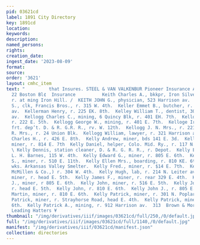 ```yaml
---
pid: 03621cd
label: 1891 City Directory
key: 1891cd
location: 
keywords: 
description: 
named_persons: 
rights: 
creation_date: 
ingest_date: '2023-08-09'
format: 
source: 
order: '3621'
layout: cmhc_item
text: "         that Insures. STEEL & VAN VALKENBUR Pioneer Insurance Agency, 21 and
  22 Boston Bl¢  Insurance          Keith Charles A., bkkpr, Iron Silver Mining Co.,
  r. at ming Iron Hill. /  KEITH JOHN G., physician, 523 Harrison av.  Keith Philip
  S., clk, Francis Bros., r. 315 W. 4th.  Keller Emmet B., butcher, r. 711 Harrison
  av.  Kellerman Henry, r. 225 EK. 8th.  Kelley William T., dentist, 309 Harrison
  av.  Kellogg Charles C., mining, 6 Quincy Blk, r. 401 EH. 7th.  Kellogg George,
  r. 222 E. 5th.  Kellogg George W., mining, r. 401 E. 7th.  Kelloge Irving M., clk,
  frt. dep’t. D. & R. G.R. R., rv. W. 12th.  Kellogg J. N. Mrs., r. 221 W. 8th.  Kellogg
  R. Mrs., r. 24 Union Blk.  Kellogg William, lawyer, r. 321 Harrison av.  Kellstrom
  Charles H., r. 426 E. 8th.  Kelly Andrew, miner, bds 141 E. 3d.  Kelly Charles,
  miner, r. 814 E. 7th  Kelly Daniel, helper, Colo. Mid. Ry., r. 117 N. Leiter av.
  \ Kelly Dennis, station cleaner, D. & R. G. R. R., r. Depot.  Kelly Edward, lab,
  L. H. Barnes, 115 W. 4th.  Kelly Edward G., miner, r. 805 E. 6th.  Kelly Edward
  S., miner, r. 510 E. 11th.  Kelly Ellen Mrs., boarding, r. 810 KE. 6th.  Kelly Frank,
  wks. Arkansas Valley Smelter.  Kelly Fred., miner, r. $14 E. 7th.  Kelly Hugh, (Neil
  McMillen & Co.,) r. 304 W. 4th.  Kelly Hugh, lab, r. 214 N. Leiter av.  Kelly James,
  miner, r. head E. 5th.  Kelly James F., miner, r. rear 329 E. 4th.  Kelly James
  J., miner, r 805 E. 6th.  Kelly John, miner, r. 516 E. 5th.  Kelly John, miner,
  r. head E. 5th.  Kelly John, r. 810 E. 6th.  Kelly John J., r. 805 E. 6th.  Kelly
  Martin, miner, r. 810 E. 6th.  Kelly Patrick, miner, r. 301 N. Poplar. .  Kelly
  Patrick, miner, r. Strayhorse Road, head E. 4th.  Kelly Patrick, miner, r. 804 E.
  6th.  Kelly Patrick A., mining, r. 912 Harrison av.  313  Brown & Morgan, xer% av.
  Leading Hatters ¥        "
thumbnail: "/img/derivatives/iiif/images/03621cd/full/250,/0/default.jpg"
full: "/img/derivatives/iiif/images/03621cd/full/1140,/0/default.jpg"
manifest: "/img/derivatives/iiif/03621cd/manifest.json"
collection: directories
---
```

